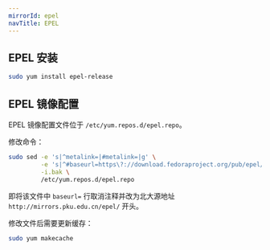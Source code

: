 ```yaml
---
mirrorId: epel
navTitle: EPEL
---
```


## EPEL 安装

```bash
sudo yum install epel-release
```

## EPEL 镜像配置

EPEL 镜像配置文件位于 `/etc/yum.repos.d/epel.repo`。

修改命令：

```bash
sudo sed -e 's|^metalink=|#metalink=|g' \
         -e 's|^#baseurl=https\?://download.fedoraproject.org/pub/epel/|baseurl=https://mirrors.pku.edu.cn/epel/|g' \
         -i.bak \
         /etc/yum.repos.d/epel.repo
```

即将该文件中 `baseurl=` 行取消注释并改为北大源地址 `http://mirrors.pku.edu.cn/epel/` 开头。

修改文件后需要更新缓存：

```bash
sudo yum makecache
```

